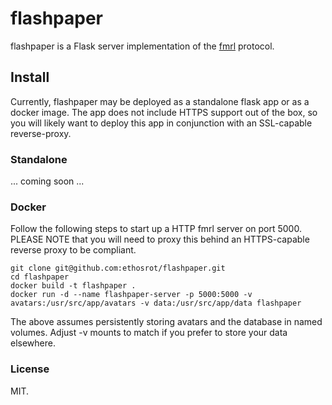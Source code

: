 # flashpaper
flashpaper is a Flask server implementation of the [fmrl](https://github.com/makeworld-the-better-one/fmrl) protocol.

## Install
Currently, flashpaper may be deployed as a standalone flask app or as a docker image. The app does not include HTTPS support out of the box, so you will likely want to deploy this app in conjunction with an SSL-capable reverse-proxy.

### Standalone
... coming soon ...

### Docker
Follow the following steps to start up a HTTP fmrl server on port 5000. PLEASE NOTE that you will need to proxy this behind an HTTPS-capable reverse proxy to be compliant.

```shell
git clone git@github.com:ethosrot/flashpaper.git
cd flashpaper
docker build -t flashpaper .
docker run -d --name flashpaper-server -p 5000:5000 -v avatars:/usr/src/app/avatars -v data:/usr/src/app/data flashpaper
```
The above assumes persistently storing avatars and the database in named volumes. Adjust -v mounts to match if you prefer to store your data elsewhere.

### License

MIT.
